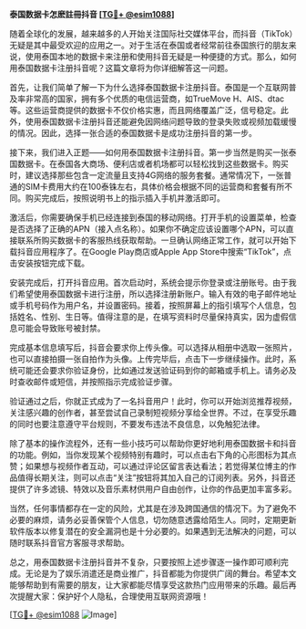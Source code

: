 **泰国数据卡怎麽註冊抖音 [[TG💪+ @esim1088](https://t.me/s/esim1088)]**

随着全球化的发展，越来越多的人开始关注国际社交媒体平台，而抖音（TikTok）无疑是其中最受欢迎的应用之一。对于生活在泰国或者经常前往泰国旅行的朋友来说，使用泰国本地的数据卡来注册和使用抖音无疑是一种便捷的方式。那么，如何用泰国数据卡注册抖音呢？这篇文章将为你详细解答这一问题。

首先，让我们简单了解一下为什么选择泰国数据卡注册抖音。泰国是一个互联网普及率非常高的国家，拥有多个优质的电信运营商，如TrueMove H、AIS、dtac等。这些运营商提供的数据卡不仅价格实惠，而且网络覆盖广泛，信号稳定。此外，使用泰国数据卡注册抖音还能避免因网络问题导致的登录失败或视频加载缓慢的情况。因此，选择一张合适的泰国数据卡是成功注册抖音的第一步。

接下来，我们进入正题——如何用泰国数据卡注册抖音。第一步当然是购买一张泰国数据卡。在泰国各大商场、便利店或者机场都可以轻松找到这些数据卡。购买时，建议选择那些包含一定流量且支持4G网络的服务套餐。通常情况下，一张普通的SIM卡费用大约在100泰铢左右，具体价格会根据不同的运营商和套餐有所不同。购买完成后，按照说明书上的指示插入手机并激活即可。

激活后，你需要确保手机已经连接到泰国的移动网络。打开手机的设置菜单，检查是否选择了正确的APN（接入点名称）。如果你不确定应该设置哪个APN，可以直接联系所购买数据卡的客服热线获取帮助。一旦确认网络正常工作，就可以开始下载抖音应用程序了。在Google Play商店或Apple App Store中搜索“TikTok”，点击安装按钮完成下载。

安装完成后，打开抖音应用。首次启动时，系统会提示你登录或注册账号。由于我们希望使用泰国数据卡进行注册，所以选择注册新账户。输入有效的电子邮件地址或手机号码作为用户名，并设置密码。接着，按照屏幕上的指引填写个人信息，包括姓名、性别、生日等。值得注意的是，在填写资料时尽量保持真实，因为虚假信息可能会导致账号被封禁。

完成基本信息填写后，抖音会要求你上传头像。可以选择从相册中选取一张照片，也可以直接拍摄一张自拍作为头像。上传完毕后，点击下一步继续操作。此时，系统可能还会要求你验证身份，比如通过发送验证码到你的邮箱或手机上。请务必及时查收邮件或短信，并按照指示完成验证步骤。

验证通过之后，你就正式成为了一名抖音用户！此时，你可以开始浏览推荐视频，关注感兴趣的创作者，甚至尝试自己录制短视频分享给全世界。不过，在享受乐趣的同时也要注意遵守平台规则，不要发布违法不良信息，以免触犯法律。

除了基本的操作流程外，还有一些小技巧可以帮助你更好地利用泰国数据卡和抖音的功能。例如，当你发现某个视频特别有趣时，可以点击右下角的心形图标为其点赞；如果想与视频作者互动，可以通过评论区留言表达看法；若觉得某位博主的作品值得长期关注，则可以点击“关注”按钮将其加入自己的订阅列表。另外，抖音还提供了许多滤镜、特效以及音乐素材供用户自由创作，让你的作品更加丰富多彩。

当然，任何事情都存在一定的风险，尤其是在涉及跨国通信的情况下。为了避免不必要的麻烦，请务必妥善保管个人信息，切勿随意透露给陌生人。同时，定期更新软件版本以修复潜在的安全漏洞也是十分必要的。如果遇到无法解决的问题，可以随时联系抖音官方客服寻求帮助。

总之，用泰国数据卡注册抖音并不复杂，只要按照上述步骤逐一操作即可顺利完成。无论是为了娱乐消遣还是商业推广，抖音都能为你提供广阔的舞台。希望本文能够帮助到有需要的朋友，让大家都能尽情享受这款热门应用带来的乐趣。最后再次提醒大家：保护好个人隐私，合理使用互联网资源哦！

[[TG💪+ @esim1088](https://t.me/s/esim1088) ![Image](https://i.postimg.cc/4NQfJmqS/Snipaste-2025-05-13-00-14-12.png)]